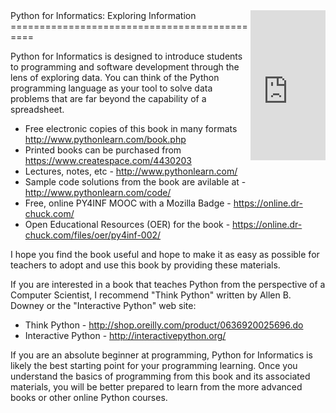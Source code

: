 <iframe src="http://rcm-na.amazon-adsystem.com/e/cm?lt1=_blank&bc1=000000&IS2=1&bg1=FFFFFF&fc1=000000&lc1=0000FF&t=drchu02-20&o=1&p=8&l=as4&m=amazon&f=ifr&ref=ss_til&asins=1492339245" style="float:right;width:120px;height:240px;" scrolling="no" marginwidth="0" marginheight="0" frameborder="0"></iframe>
Python for Informatics: Exploring Information
=============================================

Python for Informatics is designed to introduce students to programming and 
software development through the lens of exploring data.   You can think of 
the Python programming language as your tool to solve data problems that are 
far beyond the capability of a spreadsheet.

* Free electronic copies of this book in many formats http://www.pythonlearn.com/book.php
* Printed books can be purchased from https://www.createspace.com/4430203
* Lectures, notes, etc - http://www.pythonlearn.com/
* Sample code solutions from the book are avilable at - http://www.pythonlearn.com/code/
* Free, online PY4INF MOOC with a Mozilla Badge - https://online.dr-chuck.com/
* Open Educational Resources (OER) for the book - https://online.dr-chuck.com/files/oer/py4inf-002/

I hope you find the book useful and hope to make it as easy as possible for teachers
to adopt and use this book by providing these materials.

If you are interested in a book that teaches Python from the perspective of
a Computer Scientist, I recommend "Think Python" written by Allen B. Downey 
or the "Interactive Python" web site:

* Think Python - http://shop.oreilly.com/product/0636920025696.do
* Interactive Python - http://interactivepython.org/

If you are an absolute beginner at programming, Python for Informatics is 
likely the best starting point for your programming learning.   Once you 
understand the basics of programming from this book and its associated 
materials, you will be better prepared to learn from the more 
advanced books or other online Python courses.

